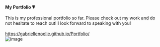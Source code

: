 <b>My Portfolio 💗</b> <br/><br/>
This is my professional portfolio so far. Please check out my work and do not hesitate to reach out! I look forward to speaking with you!<br/><br/>
https://gabriellenoelle.github.io/Portfolio/<br/>
![image](![image](https://user-images.githubusercontent.com/88753098/145891144-098c6103-478a-4a1b-ab28-7d6a6de0ae0e.png))

